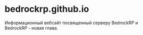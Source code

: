 # bedrockrp.github.io
Информационный вебсайт посвященный серверу BedrockRP и BedrockRP - новая глава. 
